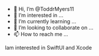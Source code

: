 - 👋 Hi, I’m @ToddrMyers11
- 👀 I’m interested in ...
- 🌱 I’m currently learning ...
- 💞️ I’m looking to collaborate on ...
- 📫 How to reach me ...

<!---
ToddrMyers11/ToddrMyers11 is a ✨ special ✨ repository because its `README.md` (this file) appears on your GitHub profile.
You can click the Preview link to take a look at your changes.
--->Iam interested in SwiftUI and Xcode
